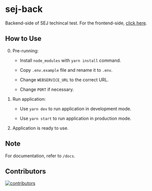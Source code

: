 # sej-back

Backend-side of SEJ techincal test. For the frontend-side, [click here](https://github.com/izharul-haq/sej-front).

## How to Use

0. Pre-running:

   - Install `node_modules` with `yarn install` command.

   - Copy `.env.example` file and rename it to `.env`.

   - Change `WEBSERVICE_URL` to the correct URL.

   - Change `PORT` if necessary.

1. Run application:

   - Use `yarn dev` to run application in development mode.

   - Use `yarn start` to run application in production mode.

2. Application is ready to use.

## Note

For documentation, refer to `/docs`.

## Contributors

[![contributors](https://contrib.rocks/image?repo=izharul-haq/sej-back)](https://github.com/izharul-haq/sej-back/graphs/contributors)
